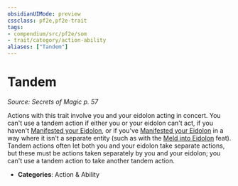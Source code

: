 ```yaml
---
obsidianUIMode: preview
cssclass: pf2e,pf2e-trait
tags:
- compendium/src/pf2e/som
- trait/category/action-ability
aliases: ["Tandem"]
---
```

# Tandem  
*Source: Secrets of Magic p. 57*  

Actions with this trait involve you and your eidolon acting in concert. You can't use a tandem action if either you or your eidolon can't act, if you haven't [Manifested your Eidolon](../actions/manifest-eidolon-som.md), or if you've [Manifested your Eidolon](../actions/manifest-eidolon-som.md) in a way where it isn't a separate entity (such as with the [Meld into Eidolon](../../compendium/feats/meld-into-eidolon-som.md) feat). Tandem actions often let both you and your eidolon take separate actions, but these must be actions taken separately by you and your eidolon; you can't use a tandem action to take another tandem action.

- **Categories**: Action & Ability